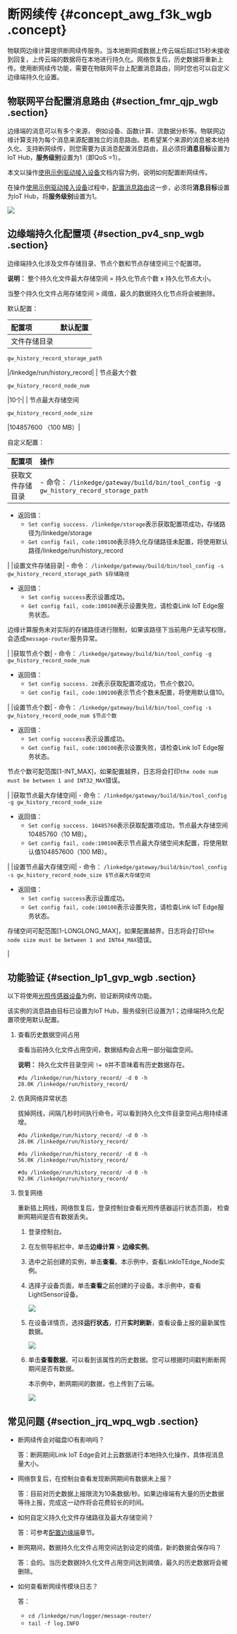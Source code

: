 # 断网续传 {#concept_awg_f3k_wgb .concept}

物联网边缘计算提供断网续传服务。当本地断网或数据上传云端后超过15秒未接收到回复，上传云端的数据将在本地进行持久化。网络恢复后，历史数据将重新上传。使用断网续传功能，需要在物联网平台上配置消息路由，同时您也可以自定义边缘端持久化设置。

## 物联网平台配置消息路由 {#section_fmr_qjp_wgb .section}

边缘端的消息可以有多个来源， 例如设备、函数计算、流数据分析等。物联网边缘计算支持为每个消息来源配置独立的消息路由。若希望某个来源的消息被本地持久化、支持断网续传，则您需要为该消息配置消息路由，且必须将**消息目标**设置为IoT Hub，**服务级别**设置为1（即QoS =1）。

本文以操作[使用示例驱动接入设备](cn.zh-CN/用户指南/设备接入/示例驱动.md#)文档内容为例，说明如何配置断网续传。

在操作[使用示例驱动接入设备](cn.zh-CN/用户指南/设备接入/示例驱动.md#)过程中，[配置消息路由](cn.zh-CN/用户指南/设备接入/示例驱动.md#ol_krn_jdl_j2b)这一步，必须将**消息目标**设置为IoT Hub，将**服务级别**设置为1。

![](http://static-aliyun-doc.oss-cn-hangzhou.aliyuncs.com/assets/img/130272/155110313439416_zh-CN.png)

## 边缘端持久化配置项 {#section_pv4_snp_wgb .section}

边缘端持久化涉及文件存储目录、节点个数和节点存储空间三个配置项。

**说明：** 整个持久化文件最大存储空间 = 持久化节点个数 x 持久化节点大小。

当整个持久化文件占用存储空间 \> 阈值，最久的数据持久化节点将会被删除。

默认配置：

|配置项|默认配置|
|:--|:---|
| 文件存储目录

 `gw_history_record_storage_path`

 |/linkedge/run/history\_record|
| 节点最大个数

 `gw_history_record_node_num`

 |10个|
| 节点最大存储空间

 `gw_history_record_node_size`

 |104857600 （100 MB）|

自定义配置：

|配置项|操作|
|:--|:-|
|获取文件存储目录| -   命令： `/linkedge/gateway/build/bin/tool_config -g gw_history_record_storage_path`
-   返回值：
    -   `Set config success. /linkedge/storage`表示获取配置项成功，存储路径为/linkedge/storage
    -   `Get config fail, code:100100`表示持久化存储路径未配置，将使用默认路径/linkedge/run/history\_record

 |
|设置文件存储目录| -   命令： `/linkedge/gateway/build/bin/tool_config -s gw_history_record_storage_path $存储路径`
-   返回值：
    -   `Set config success`表示设置成功。
    -   `Get config fail, code:100100`表示设置失败，请检查Link IoT Edge服务状态。

边缘计算服务未对实际的存储路径进行限制，如果该路径下当前用户无读写权限，会造成`message-router`服务异常。


 |
|获取节点个数| -   命令： `/linkedge/gateway/build/bin/tool_config -g gw_history_record_node_num`
-   返回值：
    -   `Set config success. 20`表示获取配置项成功，节点个数20。
    -   `Get config fail, code:100100`表示节点个数未配置，将使用默认值10。

 |
|设置节点个数| -   命令： `/linkedge/gateway/build/bin/tool_config -s gw_history_record_node_num $节点个数`
-   返回值：
    -   `Set config success`表示设置成功。
    -   `Get config fail, code:100100`表示设置失败，请检查Link IoT Edge服务状态。

节点个数可配范围\[1-INT\_MAX\]，如果配置越界，日志将会打印`the node num must be between 1 and INT32_MAX`错误。


 |
|获取节点最大存储空间| -   命令： `/linkedge/gateway/build/bin/tool_config -g gw_history_record_node_size`
-   返回值：
    -   `Set config success. 10485760`表示获取配置项成功，节点最大存储空间10485760（10 MB）。
    -   `Get config fail, code:100100`表示节点最大存储空间未配置，将使用默认值104857600（100 MB）。

 |
|设置节点最大存储空间| -   命令： `/linkedge/gateway/build/bin/tool_config -s gw_history_record_node_size $节点最大存储空间`
-   返回值：
    -   `Set config success`表示设置成功。
    -   `Get config fail, code:100100`表示设置失败，请检查Link IoT Edge服务状态。

存储空间可配范围\[1-LONGLONG\_MAX\]，如果配置越界，日志将会打印`the node size must be between 1 and INT64_MAX`错误。


 |

## 功能验证 {#section_lp1_gvp_wgb .section}

以下将使用[光照传感器设备](cn.zh-CN/用户指南/设备接入/示例驱动.md#)为例，验证断网续传功能。

该实例的消息路由目标已设置为IoT Hub，服务级别已设置为1；边缘端持久化配置项使用默认配置。

1.  查看历史数据空间占用

    查看当前持久化文件占用空间，数据结构会占用一部分磁盘空间。

    **说明：** 持久化文件目录空间 `!= 0`并不意味着有历史数据存在。

    ```
    #du /linkedge/run/history_record/ -d 0 -h
    28.0K /linkedge/run/history_record/
    ```

2.  仿真网络异常状态

    拔掉网线，间隔几秒时间执行命令，可以看到持久化文件目录空间占用持续递增。

    ```
    #du /linkedge/run/history_record/ -d 0 -h
    28.0K /linkedge/run/history_record/
    
    #du /linkedge/run/history_record/ -d 0 -h
    56.0K /linkedge/run/history_record/
    
    #du /linkedge/run/history_record/ -d 0 -h
    92.0K /linkedge/run/history_record/
    ```

3.  恢复网络

    重新插上网线，网络恢复后，登录控制台查看光照传感器运行状态页面， 检查断网期间是否有数据丢失。

    1.  登录控制台。
    2.  在左侧导航栏中，单击**边缘计算** \> **边缘实例**。
    3.  选中之前创建的实例，单击**查看**。本示例中，查看LinkIoTEdge\_Node实例。
    4.  选择子设备页面，单击**查看**之前创建的子设备。本示例中，查看LightSensor设备。

        ![](http://static-aliyun-doc.oss-cn-hangzhou.aliyuncs.com/assets/img/130272/155110313439433_zh-CN.png)

    5.  在设备详情页，选择**运行状态**，打开**实时刷新**，查看设备上报的最新属性数据。

        ![](http://static-aliyun-doc.oss-cn-hangzhou.aliyuncs.com/assets/img/130272/155110313439437_zh-CN.png)

    6.  单击**查看数据**，可以看到该属性的历史数据。您可以根据时间戳判断断网期间是否有数据。

        本示例中，断网期间的数据，也上传到了云端。

        ![](http://static-aliyun-doc.oss-cn-hangzhou.aliyuncs.com/assets/img/130272/155110313439435_zh-CN.png)


## 常见问题 {#section_jrq_wpq_wgb .section}

-   断网续传会对磁盘IO有影响吗？

    答：断网期间Link IoT Edge会对上云数据进行本地持久化操作，具体视消息量大小。

-   网络恢复后，在控制台查看发现断网期间有数据未上报？

    答：目前对历史数据上报限流为10条数据/秒。如果边缘端有大量的历史数据等待上报，完成这一动作将会花费较长的时间。

-   如何自定义持久化文件存储路径及最大存储空间？

    答：可参考[配置边缘端](https://yuque.antfin-inc.com/aone683673/link-iot-edge-doc/xggf7x#9b1d9a2e)章节。

-   断网期间，数据持久化文件占用空间达到设定的阈值，新的数据会保存吗？

    答：会的。当历史数据持久化文件占用空间达到阈值，最久的历史数据将会被删除。

-   如何查看断网续传模块日志？

    答：

    -   `cd /linkedge/run/logger/message-router/`
    -   `tail -f log.INFO`

